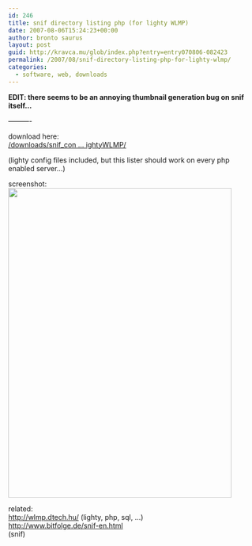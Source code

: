 ```yaml
---
id: 246
title: snif directory listing php (for lighty WLMP)
date: 2007-08-06T15:24:23+00:00
author: bronto saurus
layout: post
guid: http://kravca.mu/glob/index.php?entry=entry070806-082423
permalink: /2007/08/snif-directory-listing-php-for-lighty-wlmp/
categories:
  - software, web, downloads
---
```

**EDIT: there seems to be an annoying thumbnail generation bug on snif itself&#8230;**

&#8212;&#8212;&#8212;-

download here:  
<a href="/downloads/snif_config_for_lightyWLMP/" target="_blank" >/downloads/snif_con &#8230; ightyWLMP/</a>

(lighty config files included, but this lister should work on every php enabled server&#8230;)

screenshot:  
<img src="/images/lighty_and_snif.jpg" width="452" height="625" border="0" alt="" />

related:  
<a href="http://wlmp.dtech.hu/" target="_blank" >http://wlmp.dtech.hu/</a> (lighty, php, sql, &#8230;)  
<a href="http://www.bitfolge.de/snif-en.html" target="_blank" >http://www.bitfolge.de/snif-en.html</a>    
(snif)